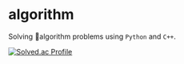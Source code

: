 # algorithm
Solving algorithm problems using `Python` and `C++`.
<p>
  
[![Solved.ac Profile](http://mazassumnida.wtf/api/v2/generate_badge?boj=lyhhh0320)](https://solved.ac/lyhhh0320/)

</p>
